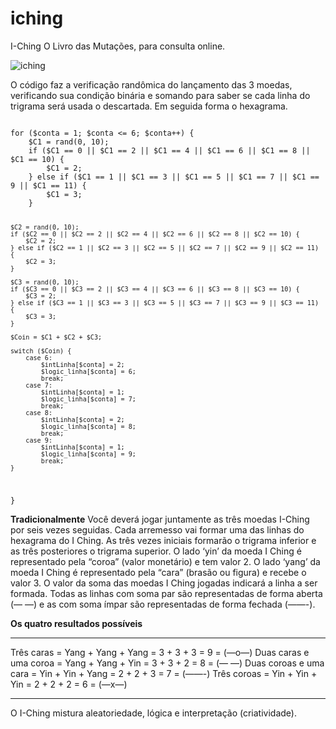 # iching
I-Ching O Livro das Mutações, para consulta online.

![iching](https://github.com/ftessari/iching/assets/20548035/c0d01a68-9307-419c-a2db-32d9106e910f)

O código faz a verificação randômica do lançamento das 3 moedas, verificando sua condição binária e somando para saber se cada linha do trigrama será usada o descartada.  Em seguida forma o hexagrama.

<code>
for ($conta = 1; $conta <= 6; $conta++) {
	$C1 = rand(0, 10);
	if ($C1 == 0 || $C1 == 2 || $C1 == 4 || $C1 == 6 || $C1 == 8 || $C1 == 10) {
		$C1 = 2;
	} else if ($C1 == 1 || $C1 == 3 || $C1 == 5 || $C1 == 7 || $C1 == 9 || $C1 == 11) {
		$C1 = 3;
	}
	
	$C2 = rand(0, 10);
	if ($C2 == 0 || $C2 == 2 || $C2 == 4 || $C2 == 6 || $C2 == 8 || $C2 == 10) {
		$C2 = 2;
	} else if ($C2 == 1 || $C2 == 3 || $C2 == 5 || $C2 == 7 || $C2 == 9 || $C2 == 11) {
		$C2 = 3;
	}
	
	$C3 = rand(0, 10);
	if ($C3 == 0 || $C3 == 2 || $C3 == 4 || $C3 == 6 || $C3 == 8 || $C3 == 10) {
		$C3 = 2;
	} else if ($C3 == 1 || $C3 == 3 || $C3 == 5 || $C3 == 7 || $C3 == 9 || $C3 == 11) {
		$C3 = 3;
	}
	
	$Coin = $C1 + $C2 + $C3;
	
	switch ($Coin) {
		case 6:
			$intLinha[$conta] = 2;
			$logic_linha[$conta] = 6;
			break;
		case 7:
			$intLinha[$conta] = 1;
			$logic_linha[$conta] = 7;
			break;
		case 8:
			$intLinha[$conta] = 2;
			$logic_linha[$conta] = 8;
			break;
		case 9:
			$intLinha[$conta] = 1;
			$logic_linha[$conta] = 9;
			break;
	}
}
</code>

**Tradicionalmente**
Você deverá jogar juntamente as três moedas I-Ching por seis vezes seguidas. Cada arremesso vai formar uma das linhas do hexagrama do I Ching. As três vezes iniciais formarão o trigrama inferior e as três posteriores o trigrama superior.
O lado ‘yin’ da moeda I Ching é representado pela “coroa” (valor monetário) e tem valor 2. O lado ‘yang’ da moeda I Ching é representado pela “cara” (brasão ou figura) e recebe o valor 3. O valor da soma das moedas I Ching jogadas indicará a linha a ser formada. Todas as linhas com soma par são representadas de forma aberta (— —) e as com soma ímpar são representadas de forma fechada (——-).

**Os quatro resultados possíveis**
___
<spam>Três caras = Yang + Yang + Yang             = 3 + 3 + 3 = 9 = (—o—)</spam>
<spam>Duas caras e uma coroa = Yang + Yang + Yin  = 3 + 3 + 2 = 8 = (— —)</spam>
<spam>Duas coroas e uma cara = Yin + Yin + Yang   = 2 + 2 + 3 = 7 = (——-)</spam>
<spam>Três coroas = Yin + Yin + Yin               = 2 + 2 + 2 = 6 = (—x—)</spam>
___
O I-Ching mistura aleatoriedade, lógica e interpretação (criatividade).

